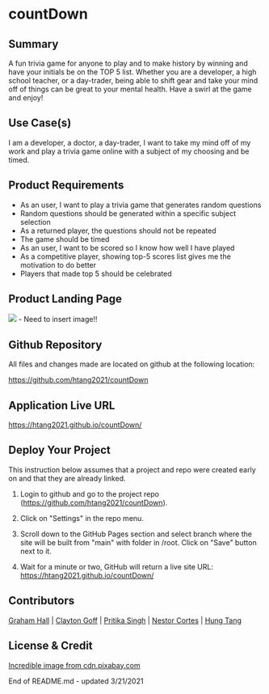 # countDown

## Summary
A fun trivia game for anyone to play and to make history by winning and have your initials be on the TOP 5 list.  Whether you are a developer, a high school teacher, or a day-trader, being able to shift gear and take your mind off of things can be great to your mental health.  Have a swirl at the game and enjoy!  

## Use Case(s)
I am a developer, a doctor, a day-trader, I want to take my mind off of my work and play a trivia game online with a subject of my choosing and be timed.

## Product Requirements
- As an user, I want to play a trivia game that generates random questions
- Random questions should be generated within a specific subject selection
- As a returned player, the questions should not be repeated
- The game should be timed
- As an user, I want to be scored so I know how well I have played
- As a competitive player, showing top-5 scores list gives me the motivation to do better
- Players that made top 5 should be celebrated

## Product Landing Page
![](assets/images/countDown.png) - Need to insert image!!

## Github Repository
All files and changes made are located on github at the following location:

https://github.com/htang2021/countDown

## Application Live URL
https://htang2021.github.io/countDown/

## Deploy Your Project
This instruction below assumes that a project and repo were created early on and that they are already linked.

1. Login to github and go to the project repo (https://github.com/htang2021/countDown).

2. Click on "Settings" in the repo menu.

3. Scroll down to the GitHub Pages section and select branch where the site will be built from "main" with folder in /root.  Click on "Save" button next to it.

4. Wait for a minute or two, GitHub will return a live site URL:
https://htang2021.github.io/countDown/

## Contributors
[Graham Hall](https://ghall89.github.io/portfolio-page/) |
[Clayton Goff](https://clayto30.github.io/professional-portfolio/) |
[Pritika Singh](https://psingh0920.github.io/htang-porfolio/) |
[Nestor Cortes](https://ncortes85.github.io/htang-porfolio/) |
[Hung Tang](https://htang2021.github.io/htang-porfolio/)

## License & Credit
[Incredible image from cdn.pixabay.com](https://cdn.pixabay.com/photo/2018/07/04/22/55/fantasy-3517206_960_720.jpg)

End of README.md - updated 3/21/2021
